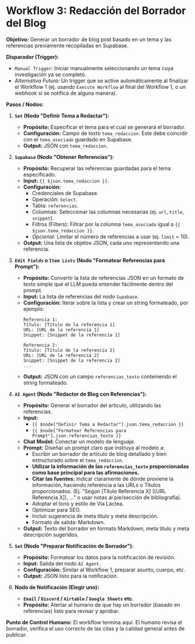 # Workflow 3: Redacción del Borrador del Blog

**Objetivo:** Generar un borrador de blog post basado en un tema y las referencias previamente recopiladas en Supabase.

**Disparador (Trigger):**

*   `Manual Trigger`: Iniciar manualmente seleccionando un tema cuya investigación ya se completó.
*   *Alternativa Futura:* Un trigger que se active automáticamente al finalizar el Workflow 1 (ej. usando `Execute Workflow` al final del Workflow 1, o un webhook si se notifica de alguna manera).

**Pasos / Nodos:**

1.  **`Set` (Nodo "Definir Tema a Redactar"):**
    *   **Propósito:** Especificar el tema para el cual se generará el borrador.
    *   **Configuración:** Campo de texto `tema_redaccion`. Este debe coincidir con el `tema_asociado` guardado en Supabase.
    *   **Output:** JSON con `tema_redaccion`.

2.  **`Supabase` (Nodo "Obtener Referencias"):**
    *   **Propósito:** Recuperar las referencias guardadas para el tema especificado.
    *   **Input:** `{{ $json.tema_redaccion }}`.
    *   **Configuración:**
        *   Credenciales de Supabase.
        *   Operación: `Select`.
        *   Tabla: `referencias`.
        *   Columnas: Seleccionar las columnas necesarias (ej. `url`, `title`, `snippet`).
        *   Filtros (Filters): Filtrar por la columna `tema_asociado` igual a `{{ $json.tema_redaccion }}`.
        *   *Opcional:* Limitar el número de referencias a usar (ej. `limit` = 10).
    *   **Output:** Una lista de objetos JSON, cada uno representando una referencia.

3.  **`Edit Fields` o `Item Lists` (Nodo "Formatear Referencias para Prompt"):**
    *   **Propósito:** Convertir la lista de referencias JSON en un formato de texto simple que el LLM pueda entender fácilmente dentro del prompt.
    *   **Input:** La lista de referencias del nodo `Supabase`.
    *   **Configuración:** Iterar sobre la lista y crear un string formateado, por ejemplo:
        ```
        Referencia 1:
        Título: [Título de la referencia 1]
        URL: [URL de la referencia 1]
        Snippet: [Snippet de la referencia 1]

        Referencia 2:
        Título: [Título de la referencia 2]
        URL: [URL de la referencia 2]
        Snippet: [Snippet de la referencia 2]
        ...
        ```
    *   **Output:** JSON con un campo `referencias_texto` conteniendo el string formateado.

4.  **`AI Agent` (Nodo "Redactor de Blog con Referencias"):**
    *   **Propósito:** Generar el borrador del artículo, utilizando las referencias.
    *   **Input:**
        *   `{{ $node["Definir Tema a Redactar"].json.tema_redaccion }}`
        *   `{{ $node["Formatear Referencias para Prompt"].json.referencias_texto }}`
    *   **Chat Model:** Conectar un modelo de lenguaje.
    *   **Prompt:** Diseñar un prompt claro que instruya al modelo a:
        *   Escribir un borrador de artículo de blog detallado y bien estructurado sobre el `tema_redaccion`.
        *   **Utilizar la información de las `referencias_texto` proporcionadas como base principal para las afirmaciones.**
        *   **Citar las fuentes:** Indicar claramente de dónde proviene la información, haciendo referencia a las URLs o Títulos proporcionados. (Ej. "Según [Título Referencia X] ([URL Referencia X]), ..." o usar notas al pie/sección de bibliografía).
        *   Adoptar el tono y estilo de Vía Láctea.
        *   Optimizar para SEO.
        *   Incluir sugerencia de meta título y meta descripción.
        *   Formato de salida: Markdown.
    *   **Output:** Texto del borrador en formato Markdown, meta título y meta descripción sugeridos.

5.  **`Set` (Nodo "Preparar Notificación de Borrador"):**
    *   **Propósito:** Formatear los datos para la notificación de revisión.
    *   **Input:** Salida del nodo `AI Agent`.
    *   **Configuración:** Similar al Workflow 1, preparar asunto, cuerpo, etc.
    *   **Output:** JSON listo para la notificación.

6.  **Nodo de Notificación (Elegir uno):**
    *   **`Email` / `Discord` / `Airtable` / `Google Sheets` etc.**
    *   **Propósito:** Alertar al humano de que hay un borrador (basado en referencias) listo para revisar y aprobar.

**Punto de Control Humano:** El workflow termina aquí. El humano revisa el borrador, verifica el uso correcto de las citas y la calidad general antes de publicar. 